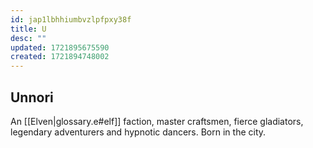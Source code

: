 ```yaml
---
id: jap1lbhhiumbvzlpfpxy38f
title: U
desc: ""
updated: 1721895675590
created: 1721894748002
---
```


## Unnori

An [[Elven|glossary.e#elf]] faction, master craftsmen, fierce gladiators, legendary adventurers and hypnotic dancers. Born in the city.
